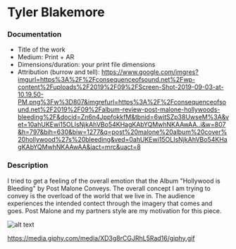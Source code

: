 # Tyler Blakemore

### Documentation
* Title of the work
* Medium: Print + AR
* Dimensions/duration: your print file dimensions
* Attribution (burrow and tell): https://www.google.com/imgres?imgurl=https%3A%2F%2Fconsequenceofsound.net%2Fwp-content%2Fuploads%2F2019%2F09%2FScreen-Shot-2019-09-03-at-10.19.50-PM.png%3Fw%3D807&imgrefurl=https%3A%2F%2Fconsequenceofsound.net%2F2019%2F09%2Falbum-review-post-malone-hollywoods-bleeding%2F&docid=Zn6n4JppfokkfM&tbnid=6witSZp38UwseM%3A&vet=10ahUKEwi15OLIsNjkAhVBo54KHagKAbYQMwhNKAAwAA..i&w=807&h=797&bih=630&biw=1277&q=post%20malone%20album%20cover%20hollywood%27s%20bleeding&ved=0ahUKEwi15OLIsNjkAhVBo54KHagKAbYQMwhNKAAwAA&iact=mrc&uact=8

### Description
I tried to get a feeling of the overall emotion that the Album "Hollywood is Bleeding" by Post Malone Conveys. 
The overall concept I am trying to convey is the overload of the world that we live in. The audience experiences the 
intended contect through the imagery that comes and goes. Post Malone and my partners style are my motivation for this 
piece. 

![alt text](https://imgur.com/a/YJMlUL4)

https://media.giphy.com/media/XD3g8rCGJRhL5Rad16/giphy.gif
